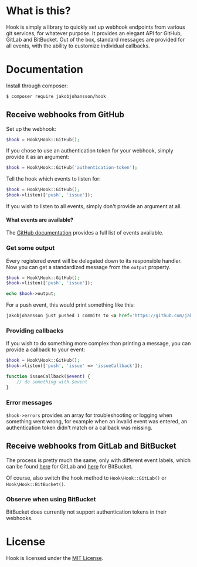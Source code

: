 # What is this?
Hook is simply a library to quickly set up webhook endpoints from various git services, for whatever purpose. It provides an elegant API for GitHub, GitLab and BitBucket. Out of the box, standard messages are provided for all events, with the ability to customize individual callbacks.

# Documentation
Install through composer:
```bash
$ composer require jakobjohansson/hook
```

## Receive webhooks from GitHub
Set up the webhook:
```php
$hook = Hook\Hook::GitHub();
```
If you chose to use an authentication token for your webhook, simply provide it as an argument:
```php
$hook = Hook\Hook::GitHub('authentication-token');
```
Tell the hook which events to listen for:
```php
$hook = Hook\Hook::GitHub();
$hook->listen(['push', 'issue']);
```
If you wish to listen to all events, simply don't provide an argument at all.

#### What events are available?
The [GitHub documentation](https://developer.github.com/v3/activity/events/types/) provides a full list of events available.

### Get some output
Every registered event will be delegated down to its responsible handler. Now you can get a standardized message from the `output` property.
```php
$hook = Hook\Hook::GitHub();
$hook->listen(['push', 'issue']);

echo $hook->output;
```
For a push event, this would print something like this:
```html
jakobjohansson just pushed 1 commits to <a href='https://github.com/jakobjohansson/hook/compare/39d5ea25f9fb...4891054ffb83'>jakobjohansson/hook</a>.
 ```

### Providing callbacks
If you wish to do something more complex than printing a message, you can provide a callback to your event:
```php
$hook = Hook\Hook::GitHub();
$hook->listen(['push', 'issue' => 'issueCallback']);

function issueCallback($event) {
    // do something with $event
}
```

### Error messages
`$hook->errors` provides an array for troubleshooting or logging when something went wrong, for example when an invalid event was entered, an authentication token didn't match or a callback was missing.

## Receive webhooks from GitLab and BitBucket
The process is pretty much the same, only with different event labels, which can be found [here](https://docs.gitlab.com/ce/user/project/integrations/webhooks.html#events) for GitLab and [here](https://confluence.atlassian.com/bitbucket/event-payloads-740262817.html) for BitBucket.

Of course, also switch the hook method to `Hook\Hook::GitLab()` or `Hook\Hook::BitBucket()`.

### Observe when using BitBucket
BitBucket does currently not support authentication tokens in their webhooks.

# License
Hook is licensed under the [MIT License](https://github.com/jakobjohansson/hook/blob/master/LICENSE.txt).
